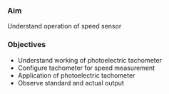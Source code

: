 ### Aim
  Understand operation of speed sensor
  
### Objectives 
- Understand working of photoelectric tachometer  
- Configure tachometer for speed measurement
- Application of photoelectric tachometer  
- Observe standard and actual output
